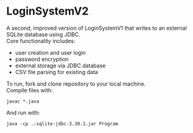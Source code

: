 # LoginSystemV2

A second, improved version of LoginSystemV1 that writes to an external SQLite database using JDBC. <br> 
Core functionality includes: <br>
* user creation and user login
* password encryption
* external storage via JDBC database
* CSV file parsing for existing data

To run, fork and clone repository to your local machine. <br>
Compile files with: <br> 
```
javac *.java
```
And run with: <br>
```
java -cp .:sqlite-jdbc-3.30.1.jar Program
```

